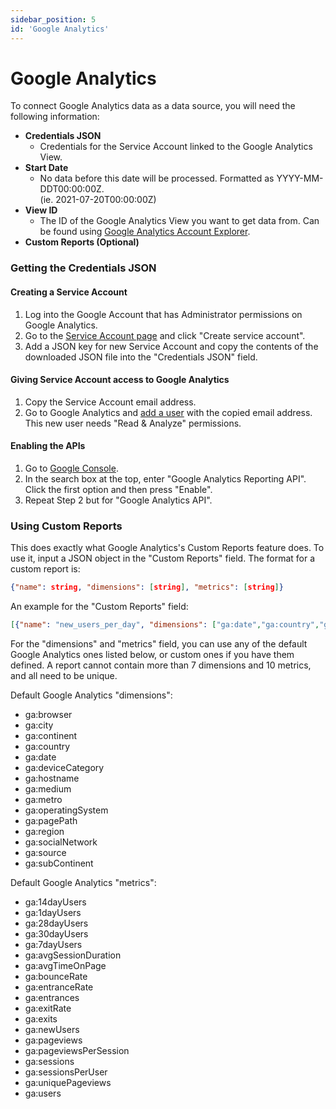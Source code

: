 ```yaml
---
sidebar_position: 5
id: 'Google Analytics'
---
```


# Google Analytics

To connect Google Analytics data as a data source, you will need the following information:

* **Credentials JSON**
    * Credentials for the Service Account linked to the Google Analytics View.
* **Start Date**
    * No data before this date will be processed. Formatted as YYYY-MM-DDT00:00:00Z. <br/>(ie. 2021-07-20T00:00:00Z)
* **View ID**
    * The ID of the Google Analytics View you want to get data from. Can be found using [Google Analytics Account Explorer](https://ga-dev-tools.appspot.com/account-explorer/).
* **Custom Reports (Optional)**

### Getting the Credentials JSON

#### Creating a Service Account

1. Log into the Google Account that has Administrator permissions on Google Analytics.
2. Go to the [Service Account page](https://console.developers.google.com/iam-admin/serviceaccounts) and click "Create service account".
3. Add a JSON key for new Service Account and copy the contents of the downloaded JSON file into the "Credentials JSON" field.

#### Giving Service Account access to Google Analytics

1. Copy the Service Account email address.
2. Go to Google Analytics and [add a user](https://support.google.com/analytics/answer/1009702) with the copied email address. This new user needs "Read & Analyze" permissions.

#### Enabling the APIs

1. Go to [Google Console](https://console.cloud.google.com/).
2. In the search box at the top, enter "Google Analytics Reporting API". Click the first option and then press "Enable". 
3. Repeat Step 2 but for "Google Analytics API".

### Using Custom Reports

This does exactly what Google Analytics's Custom Reports feature does. To use it, input a JSON object in the "Custom Reports" field. The format for a custom report is:
```json
{"name": string, "dimensions": [string], "metrics": [string]}
```
An example for the "Custom Reports" field:
```json
[{"name": "new_users_per_day", "dimensions": ["ga:date","ga:country","ga:region"], "metrics": ["ga:newUsers"]}, {"name": "users_per_city", "dimensions": ["ga:city"], "metrics": ["ga:users"]}]
```

For the "dimensions" and "metrics" field, you can use any of the default Google Analytics ones listed below, or custom ones if you have them defined. A report cannot contain more than 7 dimensions and 10 metrics, and all need to be unique. <br/>

Default Google Analytics "dimensions":
* ga:browser
* ga:city
* ga:continent
* ga:country
* ga:date
* ga:deviceCategory
* ga:hostname
* ga:medium
* ga:metro
* ga:operatingSystem
* ga:pagePath
* ga:region
* ga:socialNetwork
* ga:source
* ga:subContinent


Default Google Analytics "metrics":
* ga:14dayUsers
* ga:1dayUsers
* ga:28dayUsers
* ga:30dayUsers
* ga:7dayUsers
* ga:avgSessionDuration
* ga:avgTimeOnPage
* ga:bounceRate
* ga:entranceRate
* ga:entrances
* ga:exitRate
* ga:exits
* ga:newUsers
* ga:pageviews
* ga:pageviewsPerSession
* ga:sessions
* ga:sessionsPerUser
* ga:uniquePageviews
* ga:users
